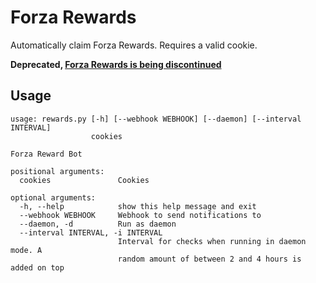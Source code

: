 Forza Rewards
=============

Automatically claim Forza Rewards. Requires a valid cookie.

__Deprecated, [Forza Rewards is being discontinued](https://support.forzamotorsport.net/hc/en-us/articles/4405566679315-Forza-Rewards)__

Usage
-----
```
usage: rewards.py [-h] [--webhook WEBHOOK] [--daemon] [--interval INTERVAL]
                  cookies

Forza Reward Bot

positional arguments:
  cookies               Cookies

optional arguments:
  -h, --help            show this help message and exit
  --webhook WEBHOOK     Webhook to send notifications to
  --daemon, -d          Run as daemon
  --interval INTERVAL, -i INTERVAL
                        Interval for checks when running in daemon mode. A
                        random amount of between 2 and 4 hours is added on top
```

